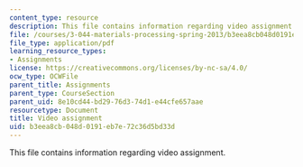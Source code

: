 ```yaml
---
content_type: resource
description: This file contains information regarding video assignment.
file: /courses/3-044-materials-processing-spring-2013/b3eea8cb048d0191eb7e72c36d5bd33d_MIT3_044S13_videoassgn.pdf
file_type: application/pdf
learning_resource_types:
- Assignments
license: https://creativecommons.org/licenses/by-nc-sa/4.0/
ocw_type: OCWFile
parent_title: Assignments
parent_type: CourseSection
parent_uid: 8e10cd44-bd29-76d3-74d1-e44cfe657aae
resourcetype: Document
title: Video assignment
uid: b3eea8cb-048d-0191-eb7e-72c36d5bd33d
---
```

This file contains information regarding video assignment.